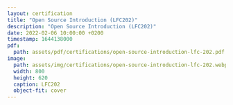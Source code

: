 ```yaml
---
layout: certification
title: "Open Source Introduction (LFC202)"
description: "Open Source Introduction (LFC202)"
date: 2022-02-06 10:00:00 +0200
timestamp: 1644138000
pdf:
  path: assets/pdf/certifications/open-source-introduction-lfc-202.pdf
image:
  path: assets/img/certifications/open-source-introduction-lfc-202.webp
  width: 800
  height: 620
  caption: LFC202
  object-fit: cover
---
```

